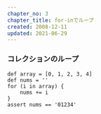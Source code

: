 ```yaml
---
chapter_no: 3
chapter_title: for-inでループ
created: 2008-12-11
updated: 2021-06-29
---
```

### コレクションのループ
```
def array = [0, 1, 2, 3, 4]
def nums = ''
for (i in array) {
    nums += i 
}
assert nums == '01234'
```
